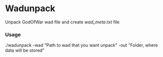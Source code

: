 # Wadunpack

Unpack GodOfWar wad file and create _wad_meta_.txt file

### Usage 
./wadunpack -wad "Path to wad that you want unpack" -out "Folder, where data will be stored"